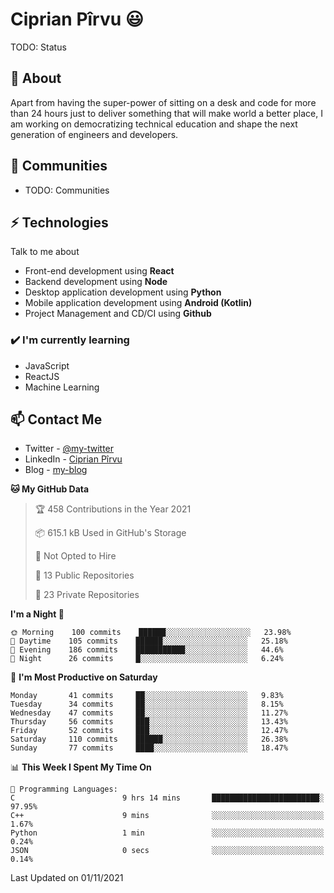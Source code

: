 # Ciprian Pîrvu 😃

TODO: Status

## 🧐 About

Apart from having the super-power of sitting on a desk and code for more than 24 hours just to deliver something that will make world a better place, I am working on democratizing technical education and shape the next generation of engineers and developers.

## 👯 Communities

-   TODO: Communities

## ⚡ Technologies

Talk to me about

-   Front-end development using **React**
-   Backend development using **Node**
-   Desktop application development using **Python**
-   Mobile application development using **Android (Kotlin)**
-   Project Management and CD/CI using **Github**

### ✔️ I'm currently learning

-   JavaScript
-   ReactJS
-   Machine Learning

## 📫 Contact Me

-   Twitter - [@my-twitter]()
-   LinkedIn - [Ciprian Pîrvu](https://www.linkedin.com/in/p%C3%AErvu-ciprian-cristian-4415991b1/)
-   Blog - [my-blog]()

<!--START_SECTION:waka-->
**🐱 My GitHub Data** 

> 🏆 458 Contributions in the Year 2021
 > 
> 📦 615.1 kB Used in GitHub's Storage 
 > 
> 🚫 Not Opted to Hire
 > 
> 📜 13 Public Repositories 
 > 
> 🔑 23 Private Repositories  
 > 
**I'm a Night 🦉** 

```text
🌞 Morning    100 commits    ██████░░░░░░░░░░░░░░░░░░░   23.98% 
🌆 Daytime    105 commits    ██████░░░░░░░░░░░░░░░░░░░   25.18% 
🌃 Evening    186 commits    ███████████░░░░░░░░░░░░░░   44.6% 
🌙 Night      26 commits     █░░░░░░░░░░░░░░░░░░░░░░░░   6.24%

```
📅 **I'm Most Productive on Saturday** 

```text
Monday       41 commits     ██░░░░░░░░░░░░░░░░░░░░░░░   9.83% 
Tuesday      34 commits     ██░░░░░░░░░░░░░░░░░░░░░░░   8.15% 
Wednesday    47 commits     ██░░░░░░░░░░░░░░░░░░░░░░░   11.27% 
Thursday     56 commits     ███░░░░░░░░░░░░░░░░░░░░░░   13.43% 
Friday       52 commits     ███░░░░░░░░░░░░░░░░░░░░░░   12.47% 
Saturday     110 commits    ██████░░░░░░░░░░░░░░░░░░░   26.38% 
Sunday       77 commits     ████░░░░░░░░░░░░░░░░░░░░░   18.47%

```


📊 **This Week I Spent My Time On** 

```text
💬 Programming Languages: 
C                        9 hrs 14 mins       ████████████████████████░   97.95% 
C++                      9 mins              ░░░░░░░░░░░░░░░░░░░░░░░░░   1.67% 
Python                   1 min               ░░░░░░░░░░░░░░░░░░░░░░░░░   0.24% 
JSON                     0 secs              ░░░░░░░░░░░░░░░░░░░░░░░░░   0.14%

```


 Last Updated on 01/11/2021
<!--END_SECTION:waka-->
